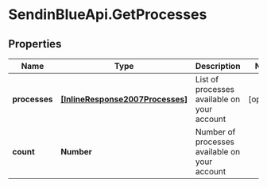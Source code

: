 # SendinBlueApi.GetProcesses

## Properties
Name | Type | Description | Notes
------------ | ------------- | ------------- | -------------
**processes** | [**[InlineResponse2007Processes]**](InlineResponse2007Processes.md) | List of processes available on your account | [optional] 
**count** | **Number** | Number of processes available on your account | 


